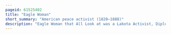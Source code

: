 ```yaml
---
pageid: 61525402
title: "Eagle Woman"
short_summary: "American peace activist (1820–1888)"
description: "Eagle Woman that All Look at was a Lakota Activist, Diplomat, Trader, and Translator, who was known for her Efforts mediating the Conflicts between white Settlers, the United States Government, and the Sioux. She is credited with being the only Woman recognized as Chief among the Sioux."
---
```

